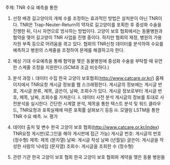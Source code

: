 주제: TNR 수요 예측을 통한 
1.	선정 배경
길고양이의 개체 수를 조정하는 효과적인 방법은 살처분이 아닌 TNR이다. TNR은 Trap-Neuter-Return의 약자로 길고양이를 포획한 후 중성화 수술을 진행한 뒤, 다시 자연으로 방사하는 방법이다. 고양이 보호 협회에서는 동물병원과 협약을 맺어 길고양이 TNR 사업을 진행 중이다. 하지만 협회의 재정, 병원의 가용 자원 부족 등으로 어려움을 겪고 있다. 협회의 TNR신청 데이터를 분석하여 수요를 예측하고 병원의 스케줄을 조정하여 문제를 해결하고자 한다.
2.	예상 기대
수요예측을 통해 협약을 맺은 동물병원에 중성화 수술을 부탁할 때 유연한 스케줄 조정을 지원한다.(SCM과 조금 비슷하다.)
3.	분석 과정
i.	데이터 수집
한국 고양이 보호협회(http://www.catcare.or.kr/) 홈페이지에서 TNR요청 게시글 정보를 웹 스크래핑한다. 게시글의 정보에는 게시글 번호, 게시글 분류, 제목, 글쓴이, 날짜, 조회수가 있다. 게시글 정보로부터 게시글 번호, 제목, 날짜, 조회수를 가져온다.
ii.	데이터 사전 분석
게시글의 정보를 토대로 사전분석을 실시한다. 간단한 시계열 분석, 제목을 통한 텍스트 분석 및 워드 클라우드, TNR요청과 포획실패에 따른 포획률 살펴보기 등등
iii.	모델링
LSTM을 통한 TNR 수요 예측. 
iv.	평가
4.	데이터 출처 및 변수
한국 고양이 보호 협회(http://www.catcare.or.kr/index)
TNR요청 게시판(로그인을 해야 게시판에 접근 가능)
게시글 번호: 게시글의 번호 (정수형)
제목: 제목 (문자열)
날짜: 게시글 작성 날짜 (년월일)
글쓴이: 게시글을 작성한 사람의 닉네임 (문자열)
조회수: 게시글을 조회한 수 (정수형)

5.	관련 기관
한국 고양이 보호 협회
한국 고양이 보호 협회와 계약을 맺은 동물 병원들
